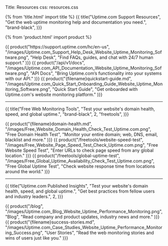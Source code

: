 Title: Resources
css: resources.css

{% from 'title.html' import title %}
{{ title("Uptime.com Support Resources",
  "Get the web uptime monitoring help and documentation you need.",
  "brand-black",
)}}

{% from 'product.html' import product %}

<div class="container bg-white mb-5">
  <div class="row mb-5">
    {{ product("https://support.uptime.com/hc/en-us",
      "/images/Uptime.com_Support_Help_Desk_Website_Uptime_Monitoring_Software.png",
      "Help Desk",
      "Find FAQs, guides, and chat with 24/7 human support."
    )}}
    {{ product("/api/v1/docs",
      "/images/Uptime.com_API_Documentation_Website_Uptime_Monitoring_Software.png",
      "API Docs",
      "Bring Uptime.com’s functionality into your systems with our API."
    )}}
    {{ product("{filename}quickstart-guide.md",
      "/images/Uptime.com_Quick_Start_Onboarding_Guide_Website_Uptime_Monitoring_Software.png",
      "Quick Start Guide",
      "Get onboarded with Uptime.com's website monitoring platform." 
    )}}
  </div>
</div>

<hr class="mt-5 bg-success"/>

{{ title("Free Web Monitoring Tools",
  "Test your website's domain health, speed, and global uptime.",
  "brand-black",
  2,
  "freetools",
)}}

<div class="container bg-white mb-5">
  <div class="row mb-5">
    {{ product("{filename}domain-health.md",
      "/images/Free_Website_Domain_Health_Check_Test_Uptime.com.png",
      "Free Domain Health Test",
      "Monitor your entire domain; web, DNS, email, blacklist and more."
    )}}
    {{ product("/freetools/website-speed-test",
      "/images/Free_Website_Page_Speed_Test_Check_Uptime.com.png",
      "Free Website Speed Test",
      "Enter URLs to check page speed from any global location."
    )}}
    {{ product("/freetools/global-uptime-test",
      "/images/Free_Global_Uptime_Availability_Check_Test_Uptime.com.png",
      "Free Global Uptime Test",
      "Check website response time from locations around the world."
    )}}
  </div>
</div>

<hr class="mt-5 bg-success"/>

{{ title("Uptime.com Published Insights",
  "Test your website's domain health, speed, and global uptime.",
  "Get best practices from fellow users and industry leaders.",
  2,
)}}

<div class="container bg-white mb-5">
  <div class="row mb-5">
    {{ product("/blog",
      "/images/Uptime.com_Blog_Website_Uptime_Performance_Monitoring.png",
      "Blog",
      "Read company and product updates, industry news and more."
    )}}
    {{ product("{filename}success-stories.md",
      "/images/Uptime.com_Case_Studies_Website_Uptime_Performance_Monitoring_Success.png",
      "User Stories",
      "Read the web monitoring stories and wins of users just like you."
    )}}
    <div class="col p-3 m-1"></div>
  </div>
</div>
